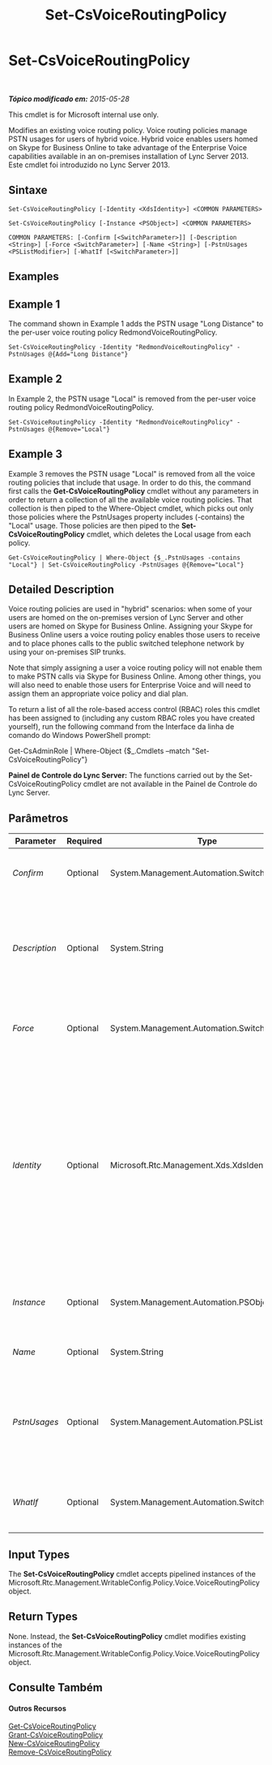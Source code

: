 ﻿---
title: Set-CsVoiceRoutingPolicy
TOCTitle: Set-CsVoiceRoutingPolicy
ms:assetid: cff51726-88c6-4cdf-aaad-a7246c4408c5
ms:mtpsurl: https://technet.microsoft.com/pt-br/library/JJ205313(v=OCS.15)
ms:contentKeyID: 49308184
ms.date: 05/19/2016
mtps_version: v=OCS.15
ms.translationtype: HT
---

# Set-CsVoiceRoutingPolicy

 

_**Tópico modificado em:** 2015-05-28_

This cmdlet is for Microsoft internal use only.

Modifies an existing voice routing policy. Voice routing policies manage PSTN usages for users of hybrid voice. Hybrid voice enables users homed on Skype for Business Online to take advantage of the Enterprise Voice capabilities available in an on-premises installation of Lync Server 2013. Este cmdlet foi introduzido no Lync Server 2013.

## Sintaxe

    Set-CsVoiceRoutingPolicy [-Identity <XdsIdentity>] <COMMON PARAMETERS>

    Set-CsVoiceRoutingPolicy [-Instance <PSObject>] <COMMON PARAMETERS>

    COMMON PARAMETERS: [-Confirm [<SwitchParameter>]] [-Description <String>] [-Force <SwitchParameter>] [-Name <String>] [-PstnUsages <PSListModifier>] [-WhatIf [<SwitchParameter>]]

## Examples

## Example 1

The command shown in Example 1 adds the PSTN usage "Long Distance" to the per-user voice routing policy RedmondVoiceRoutingPolicy.

    Set-CsVoiceRoutingPolicy -Identity "RedmondVoiceRoutingPolicy" -PstnUsages @{Add="Long Distance"}

## Example 2

In Example 2, the PSTN usage "Local" is removed from the per-user voice routing policy RedmondVoiceRoutingPolicy.

    Set-CsVoiceRoutingPolicy -Identity "RedmondVoiceRoutingPolicy" -PstnUsages @{Remove="Local"}

## Example 3

Example 3 removes the PSTN usage "Local" is removed from all the voice routing policies that include that usage. In order to do this, the command first calls the **Get-CsVoiceRoutingPolicy** cmdlet without any parameters in order to return a collection of all the available voice routing policies. That collection is then piped to the Where-Object cmdlet, which picks out only those policies where the PstnUsages property includes (-contains) the "Local" usage. Those policies are then piped to the **Set-CsVoiceRoutingPolicy** cmdlet, which deletes the Local usage from each policy.

    Get-CsVoiceRoutingPolicy | Where-Object {$_.PstnUsages -contains "Local"} | Set-CsVoiceRoutingPolicy -PstnUsages @{Remove="Local"}

## Detailed Description

Voice routing policies are used in "hybrid" scenarios: when some of your users are homed on the on-premises version of Lync Server and other users are homed on Skype for Business Online. Assigning your Skype for Business Online users a voice routing policy enables those users to receive and to place phones calls to the public switched telephone network by using your on-premises SIP trunks.

Note that simply assigning a user a voice routing policy will not enable them to make PSTN calls via Skype for Business Online. Among other things, you will also need to enable those users for Enterprise Voice and will need to assign them an appropriate voice policy and dial plan.

To return a list of all the role-based access control (RBAC) roles this cmdlet has been assigned to (including any custom RBAC roles you have created yourself), run the following command from the Interface da linha de comando do Windows PowerShell prompt:

Get-CsAdminRole | Where-Object {$\_.Cmdlets –match "Set-CsVoiceRoutingPolicy"}

**Painel de Controle do Lync Server:** The functions carried out by the Set-CsVoiceRoutingPolicy cmdlet are not available in the Painel de Controle do Lync Server.

## Parâmetros


<table>
<colgroup>
<col style="width: 25%" />
<col style="width: 25%" />
<col style="width: 25%" />
<col style="width: 25%" />
</colgroup>
<thead>
<tr class="header">
<th>Parameter</th>
<th>Required</th>
<th>Type</th>
<th>Description</th>
</tr>
</thead>
<tbody>
<tr class="odd">
<td><p><em>Confirm</em></p></td>
<td><p>Optional</p></td>
<td><p>System.Management.Automation.SwitchParameter</p></td>
<td><p>Prompts you for confirmation before executing the command.</p></td>
</tr>
<tr class="even">
<td><p><em>Description</em></p></td>
<td><p>Optional</p></td>
<td><p>System.String</p></td>
<td><p>Enables administrators to provide explanatory text to accompany a voice routing policy. For example, the Description might include information about the users the policy should be assigned to.</p></td>
</tr>
<tr class="odd">
<td><p><em>Force</em></p></td>
<td><p>Optional</p></td>
<td><p>System.Management.Automation.SwitchParameter</p></td>
<td><p>Suppresses the display of any non-fatal error message that might arise when running the command.</p></td>
</tr>
<tr class="even">
<td><p><em>Identity</em></p></td>
<td><p>Optional</p></td>
<td><p>Microsoft.Rtc.Management.Xds.XdsIdentity</p></td>
<td><p>Unique identifier assigned to the policy when it was created. Voice routing policies can be assigned at the global scope or the per-user scope. To refer to the global instance, use this syntax:</p>
<p>-Identity global</p>
<p>To refer to a per-user policy, use syntax similar to this:</p>
<p>-Identity &quot;RedmondVoiceRoutingPolicy&quot;</p>
<p>If you do not specify an Identity, then the <strong>Set-CsVoiceRoutingPolicy</strong> cmdlet will modify the global policy.</p></td>
</tr>
<tr class="odd">
<td><p><em>Instance</em></p></td>
<td><p>Optional</p></td>
<td><p>System.Management.Automation.PSObject</p></td>
<td><p>Allows you to pass a reference to an object to the cmdlet rather than set individual parameter values.</p></td>
</tr>
<tr class="even">
<td><p><em>Name</em></p></td>
<td><p>Optional</p></td>
<td><p>System.String</p></td>
<td><p>A friendly name describing this policy.</p></td>
</tr>
<tr class="odd">
<td><p><em>PstnUsages</em></p></td>
<td><p>Optional</p></td>
<td><p>System.Management.Automation.PSListModifier</p></td>
<td><p>A list of PSTN usages (such as Local or Long Distance) that can be applied to this voice routing policy. The PSTN usage must be an existing usage. (PSTN usages can be retrieved by calling the <strong>Get-CsPstnUsage</strong> cmdlet.)</p></td>
</tr>
<tr class="even">
<td><p><em>WhatIf</em></p></td>
<td><p>Optional</p></td>
<td><p>System.Management.Automation.SwitchParameter</p></td>
<td><p>Describes what would happen if you executed the command without actually executing the command.</p></td>
</tr>
</tbody>
</table>


## Input Types

The **Set-CsVoiceRoutingPolicy** cmdlet accepts pipelined instances of the Microsoft.Rtc.Management.WritableConfig.Policy.Voice.VoiceRoutingPolicy object.

## Return Types

None. Instead, the **Set-CsVoiceRoutingPolicy** cmdlet modifies existing instances of the Microsoft.Rtc.Management.WritableConfig.Policy.Voice.VoiceRoutingPolicy object.

## Consulte Também

#### Outros Recursos

[Get-CsVoiceRoutingPolicy](get-csvoiceroutingpolicy.md)  
[Grant-CsVoiceRoutingPolicy](grant-csvoiceroutingpolicy.md)  
[New-CsVoiceRoutingPolicy](new-csvoiceroutingpolicy.md)  
[Remove-CsVoiceRoutingPolicy](remove-csvoiceroutingpolicy.md)

